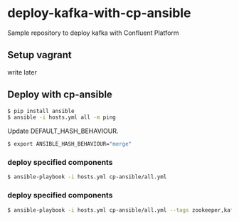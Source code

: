 # deploy-kafka-with-cp-ansible

Sample repository to deploy kafka with Confluent Platform

## Setup vagrant

write later

## Deploy with cp-ansible

```bash
$ pip install ansible
$ ansible -i hosts.yml all -m ping
```

Update DEFAULT_HASH_BEHAVIOUR.

```bash
$ export ANSIBLE_HASH_BEHAVIOUR="merge"
```

### deploy specified components

```bash
$ ansible-playbook -i hosts.yml cp-ansible/all.yml
```

### deploy specified components

```bash
$ ansible-playbook -i hosts.yml cp-ansible/all.yml --tags zookeeper,kafka_broker
```
